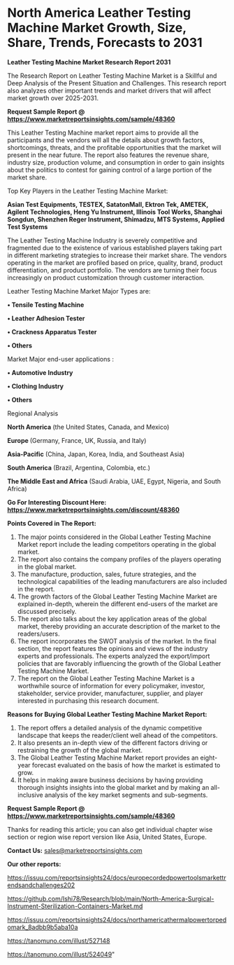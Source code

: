 # North America Leather Testing Machine Market Growth, Size, Share, Trends, Forecasts to 2031

<strong>Leather Testing Machine Market Research Report 2031</strong>

The Research Report on Leather Testing Machine Market is a Skillful and Deep Analysis of the Present Situation and Challenges. This research report also analyzes other important trends and market drivers that will affect market growth over 2025-2031.

<strong>Request Sample Report @ <a href=https://www.marketreportsinsights.com/sample/48360>https://www.marketreportsinsights.com/sample/48360</a></strong>

This Leather Testing Machine market report aims to provide all the participants and the vendors will all the details about growth factors, shortcomings, threats, and the profitable opportunities that the market will present in the near future. The report also features the revenue share, industry size, production volume, and consumption in order to gain insights about the politics to contest for gaining control of a large portion of the market share.

Top Key Players in the Leather Testing Machine Market:

<strong>Asian Test Equipments, TESTEX, SatatonMall, Ektron Tek, AMETEK, Agilent Technologies, Heng Yu Instrument, Illinois Tool Works, Shanghai Songdun, Shenzhen Reger Instrument, Shimadzu, MTS Systems, Applied Test Systems</strong>

The Leather Testing Machine Industry is severely competitive and fragmented due to the existence of various established players taking part in different marketing strategies to increase their market share. The vendors operating in the market are profiled based on price, quality, brand, product differentiation, and product portfolio. The vendors are turning their focus increasingly on product customization through customer interaction.

Leather Testing Machine Market Major Types are:

<strong>•  Tensile Testing Machine

•  Leather Adhesion Tester

•  Crackness Apparatus Tester

•  Others</strong>

Market Major end-user applications :

<strong>•  Automotive Industry

•  Clothing Industry

•  Others</strong>

Regional Analysis

</u><strong><b>North America</b></strong> (the United States, Canada, and Mexico)

<strong><b>Europe </b></strong>(Germany, France, UK, Russia, and Italy)

<strong><b>Asia-Pacific</b></strong> (China, Japan, Korea, India, and Southeast Asia)

<strong><b>South America</b></strong> (Brazil, Argentina, Colombia, etc.)

<strong><b>The Middle East and Africa</b></strong> (Saudi Arabia, UAE, Egypt, Nigeria, and South Africa)

<strong>Go For Interesting Discount Here: <a href=https://www.marketreportsinsights.com/discount/48360>https://www.marketreportsinsights.com/discount/48360</a></strong>

<strong>Points Covered in The Report:</strong>
<ol>
  <li>The major points considered in the Global Leather Testing Machine Market report include the leading competitors operating in the global market.</li>
  <li>The report also contains the company profiles of the players operating in the global market.</li>
  <li>The manufacture, production, sales, future strategies, and the technological capabilities of the leading manufacturers are also included in the report.</li>
  <li>The growth factors of the Global Leather Testing Machine Market are explained in-depth, wherein the different end-users of the market are discussed precisely.</li>
  <li>The report also talks about the key application areas of the global market, thereby providing an accurate description of the market to the readers/users.</li>
  <li>The report incorporates the SWOT analysis of the market. In the final section, the report features the opinions and views of the industry experts and professionals. The experts analyzed the export/import policies that are favorably influencing the growth of the Global Leather Testing Machine Market.</li>
  <li>The report on the Global Leather Testing Machine Market is a worthwhile source of information for every policymaker, investor, stakeholder, service provider, manufacturer, supplier, and player interested in purchasing this research document.</li>
</ol>
<strong>Reasons for Buying Global Leather Testing Machine Market Report:</strong>

<ol>
  <li>The report offers a detailed analysis of the dynamic competitive landscape that keeps the reader/client well ahead of the competitors.</li>
  <li>It also presents an in-depth view of the different factors driving or restraining the growth of the global market.</li>
  <li>The Global Leather Testing Machine Market report provides an eight-year forecast evaluated on the basis of how the market is estimated to grow.</li>
  <li>It helps in making aware business decisions by having providing thorough insights insights into the global market and by making an all-inclusive analysis of the key market segments and sub-segments.</li>
</ol>
<strong>Request Sample Report @ <a href=https://www.marketreportsinsights.com/sample/48360>https://www.marketreportsinsights.com/sample/48360</a></strong>


Thanks for reading this article; you can also get individual chapter wise section or region wise report version like Asia, United States, Europe.

<strong>Contact Us:</strong>
sales@marketreportsinsights.com

<strong>Our other reports:</strong>

<a href=https://issuu.com/reportsinsights24/docs/europecordedpowertoolsmarkettrendsandchallenges202>https://issuu.com/reportsinsights24/docs/europecordedpowertoolsmarkettrendsandchallenges202</a>

<a href=https://github.com/Ishi78/Research/blob/main/North-America-Surgical-Instrument-Sterilization-Containers-Market.md>https://github.com/Ishi78/Research/blob/main/North-America-Surgical-Instrument-Sterilization-Containers-Market.md</a>

<a href=https://issuu.com/reportsinsights24/docs/northamericathermalpowertorpedomark_8adbb9b5aba10a>https://issuu.com/reportsinsights24/docs/northamericathermalpowertorpedomark_8adbb9b5aba10a</a>

<a href=https://tanomuno.com/illust/527148>https://tanomuno.com/illust/527148</a>

<a href=https://tanomuno.com/illust/524049>https://tanomuno.com/illust/524049</a>"
